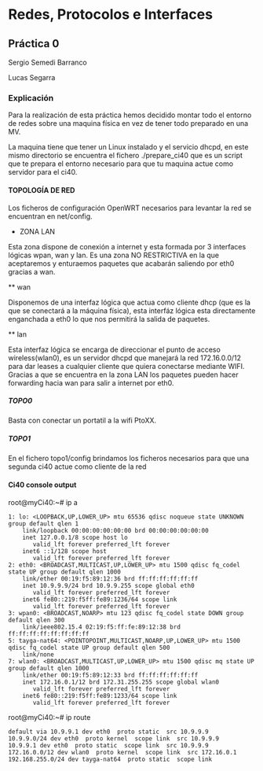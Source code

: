 # Redes, Protocolos e Interfaces
## Práctica 0

 Sergio Semedi Barranco

 Lucas Segarra

### Explicación

Para la realización de esta práctica hemos decidido montar todo el entorno de redes sobre una
maquina física en vez de tener todo preparado en una MV.

La maquina tiene que tener un Linux instalado y el servicio dhcpd, en este mismo directorio se
encuentra el fichero ./prepare_ci40 que es un script que te prepara el entorno necesario para
que tu maquina actue como servidor para el ci40.


#### TOPOLOGÍA DE RED

Los ficheros de configuración OpenWRT necesarios para levantar la red se encuentran en net/config.

* ZONA LAN

Esta zona dispone de conexión a internet y esta formada por 3 interfaces lógicas wpan, wan y
lan. Es una zona NO RESTRICTIVA en la que aceptaremos y enturaemos paquetes que acabarán
saliendo por eth0 gracias a wan.

** wan

Disponemos de una interfaz lógica que actua como cliente dhcp (que es la que se conectará
a la máquina física), esta interfáz lógica esta directamente enganchada a eth0 lo que nos
permitirá la salida de paquetes.

** lan

Esta interfaz lógica se encarga de direccionar el punto de acceso wireless(wlan0), es un servidor
dhcpd que manejará la red 172.16.0.0/12 para dar leases a cualquier cliente que quiera
conectarse mediante WIFI. Gracias a que se encuentra en la zona LAN los paquetes pueden
hacer forwarding hacia wan para salir a internet por eth0.


##### TOPO0

Basta con conectar un portatil a la wifi PtoXX.

##### TOPO1

En el fichero topo1/config brindamos los ficheros necesarios para que una segunda ci40
actue como cliente de la red



#### Ci40 console output

root@myCi40:~# ip a

    1: lo: <LOOPBACK,UP,LOWER_UP> mtu 65536 qdisc noqueue state UNKNOWN group default qlen 1
        link/loopback 00:00:00:00:00:00 brd 00:00:00:00:00:00
        inet 127.0.0.1/8 scope host lo
           valid_lft forever preferred_lft forever
        inet6 ::1/128 scope host 
           valid_lft forever preferred_lft forever
    2: eth0: <BROADCAST,MULTICAST,UP,LOWER_UP> mtu 1500 qdisc fq_codel state UP group default qlen 1000
        link/ether 00:19:f5:89:12:36 brd ff:ff:ff:ff:ff:ff
        inet 10.9.9.9/24 brd 10.9.9.255 scope global eth0
           valid_lft forever preferred_lft forever
        inet6 fe80::219:f5ff:fe89:1236/64 scope link 
           valid_lft forever preferred_lft forever
    3: wpan0: <BROADCAST,NOARP> mtu 123 qdisc fq_codel state DOWN group default qlen 300
        link/ieee802.15.4 02:19:f5:ff:fe:89:12:38 brd ff:ff:ff:ff:ff:ff:ff:ff
    5: tayga-nat64: <POINTOPOINT,MULTICAST,NOARP,UP,LOWER_UP> mtu 1500 qdisc fq_codel state UP group default qlen 500
        link/none 
    7: wlan0: <BROADCAST,MULTICAST,UP,LOWER_UP> mtu 1500 qdisc mq state UP group default qlen 1000
        link/ether 00:19:f5:89:12:33 brd ff:ff:ff:ff:ff:ff
        inet 172.16.0.1/12 brd 172.31.255.255 scope global wlan0
           valid_lft forever preferred_lft forever
        inet6 fe80::219:f5ff:fe89:1233/64 scope link 
           valid_lft forever preferred_lft forever

root@myCi40:~# ip route

    default via 10.9.9.1 dev eth0  proto static  src 10.9.9.9
    10.9.9.0/24 dev eth0  proto kernel  scope link  src 10.9.9.9
    10.9.9.1 dev eth0  proto static  scope link  src 10.9.9.9
    172.16.0.0/12 dev wlan0  proto kernel  scope link  src 172.16.0.1
    192.168.255.0/24 dev tayga-nat64  proto static  scope link
